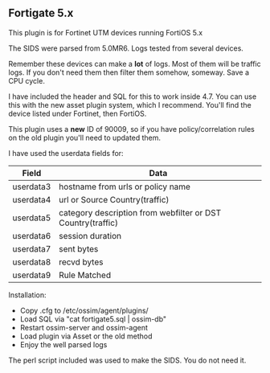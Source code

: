 ## Fortigate 5.x

This plugin is for Fortinet UTM devices running FortiOS 5.x

The SIDS were parsed from 5.0MR6.  Logs tested from several devices. 

Remember these devices can make a **lot** of logs.  Most of them will be traffic logs.  If you don't need them then filter them somehow, someway.  Save a CPU cycle.

I have included the header and SQL for this to work inside 4.7.  You can use this with the new asset plugin system, which I recommend.  You'll find the device listed under Fortinet, then FortiOS.  

This plugin uses a **new** ID of 90009, so if you have policy/correlation rules on the old plugin you'll need to updated them.  


I have used the userdata fields for:

Field | Data
----- | ------
userdata3 | hostname from urls or policy name
userdata4 | url or Source Country(traffic)
userdata5 | category description from webfilter or DST Country(traffic)
userdata6 | session duration
userdata7 | sent bytes
userdata8 | recvd bytes
userdata9 | Rule Matched



Installation:

* Copy .cfg to /etc/ossim/agent/plugins/
* Load SQL via "cat fortigate5.sql | ossim-db"
* Restart ossim-server and ossim-agent
* Load plugin via Asset or the old method
* Enjoy the well parsed logs


The perl script included was used to make the SIDS.  You do not need it.  
